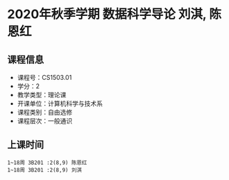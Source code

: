 # 2020年秋季学期 数据科学导论 刘淇, 陈恩红






## 课程信息

- 课程号：CS1503.01
- 学分：2
- 教学类型：理论课
- 开课单位：计算机科学与技术系
- 课程类别：自由选修
- 课程层次：一般通识

## 上课时间

```
1~18周 3B201 :2(8,9) 陈恩红
1~18周 3B201 :2(8,9) 刘淇
```

